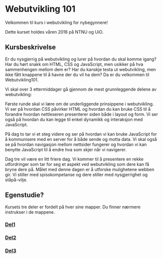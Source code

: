 # Webutvikling 101

Velkommen til kurs i webutvikling for nybegynnere!

Dette kurset holdes våren 2016 på NTNU og UiO.

## Kursbeskrivelse

Er du nysgjerrig på webutvikling og lurer på hvordan du skal komme igang? Har du
hørt snakk om HTML, CSS og JavaScript, men usikker på hva sammenhengen mellom
dem er? Har du kanskje testa ut webutvikling, men ikke fått knappene til å havne
der du vil ha dem? Da er du velkommen til Webutvikling101.

Vi skal over 3 ettermiddager gå gjennom de mest grunnleggende delene av
webutvikling:

Første runde skal vi lære om de underliggende prinsippene i webutvikling. Vi ser
på hvordan CSS påvirker HTML og hvordan du kan bruke CSS til å forandre hvordan
nettleseren presenterer siden både i layout og form. Vi ser også på hvordan du
kan legge til enkel dynamikk og interaksjon med JavaScript.

På dag to tar vi et steg videre og ser på hvordan vi kan bruke JavaScript for å
kommunisere med en server for å både sende og motta data. Vi skal også se på
hvordan navigasjon mellom nettsider fungerer og hvordan vi kan benytte
JavaScript til å endre hva som skjer når vi navigerer.

Dag tre vil være en litt friere dag. Vi kommer til å presentere en rekke
utfordringer som tar for seg et aspekt ved webutvikling som dere kan få bryne
dere på. Målet med denne dagen er å utforske mulighetene webben gir. Vi stiller
med spisskompetanse og dere stiller med nysgjerrighet og ståpå-vilje.

## Egenstudie?

Kursets tre deler er fordelt på hver sine mapper. Du finner nærmere instrukser i
de mappene.

### [Del1](./del1)

### [Del2](./del2)

### [Del3](./del3)
